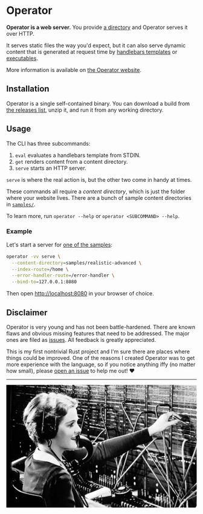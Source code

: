 # Operator

**Operator is a web server.** You provide [a
directory](samples/realistic-advanced) and Operator serves it over HTTP.

It serves static files the way you'd expect, but it can also serve dynamic
content that is generated at request time by [handlebars
templates](samples/realistic-advanced/home.html.hbs) or
[executables](samples/realistic-advanced/play-lottery.html.sh).

More information is available on [the Operator
website](http://operator.mattkantor.com).

## Installation

Operator is a single self-contained binary. You can download a build from [the
releases list](https://github.com/mkantor/operator/releases), unzip it, and run
it from any working directory.

## Usage

The CLI has three subcommands:

1. `eval` evaluates a handlebars template from STDIN.
1. `get` renders content from a content directory.
1. `serve` starts an HTTP server.

`serve` is where the real action is, but the other two come in handy at times.

These commands all require a _content directory_, which is just the folder
where your website lives. There are a bunch of sample content directories in
[`samples/`](samples).

To learn more, run `operator --help` or `operator <SUBCOMMAND> --help`.

### Example

Let's start a server for [one of the samples](samples/realistic-advanced):

```sh
operator -vv serve \
  --content-directory=samples/realistic-advanced \
  --index-route=/home \
  --error-handler-route=/error-handler \
  --bind-to=127.0.0.1:8080
```

Then open [http://localhost:8080](http://localhost:8080) in your browser of
choice.

## Disclaimer

Operator is very young and has not been battle-hardened. There are known flaws
and obvious missing features that need to be addressed. The major ones are
filed as [issues](https://github.com/mkantor/operator/issues). All feedback is
greatly appreciated.

This is my first nontrivial Rust project and I'm sure there are places where
things could be improved. One of the reasons I created Operator was to get more
experience with the language, so if you notice anything iffy (no matter how
small), please [open an issue](https://github.com/mkantor/operator/issues/new)
to help me out! ❤️

---

[![Operator](operator.jpg)](https://operator.mattkantor.com)
